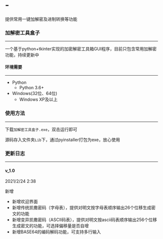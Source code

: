 # -
提供常用一键加解密及进制转换等功能
### 加解密工具盒子

-----

一个基于python+tkinter实现的加密解密工具箱GUI程序，目前只包含常用加解密功能，持续更新中



#### 环境需要

---

- Python
  - Python 3.6+
- Windows(32位、64位)
  - Windows XP及以上



### 使用方法

----

下载`加解密工具盒子.exe`，双击运行即可

源码存入文件夹`Lib`下，通过pyinstaller打包为exe，放心使用



### 更新日志

----

#### v_1.0

2021/2/24 2:38

新增

- 新增欢迎界面
- 新增传统凯撒密码（字母表），提供对明文按字母表顺序输出26个位移生成密文的功能
- 新增变异凯撒密码（ASCII码表），提供对明文按ascii码表顺序输出256个位移生成密文的功能，可选择偏移量是否自增
- 新增BASE64的编码解码功能，可支持多行输入

